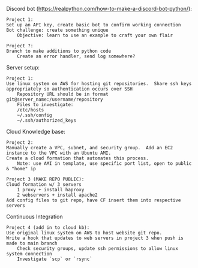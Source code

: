 Discord bot (https://realpython.com/how-to-make-a-discord-bot-python/):

    Project 1:
    Set up an API key, create basic bot to confirm working connection
    Bot challenge: create something unique
        Objective: learn to use an example to craft your own flair

    Project ?:
    Branch to make additions to python code
        Create an error handler, send log somewhere?

Server setup:

    Project 1:
    Use linux system on AWS for hosting git repositories.  Share ssh keys appropriately so authentication occurs over SSH
        Repository URL should be in format git@server_name:/username/repository
        Files to investigate:
        /etc/hosts
        ~/.ssh/config
        ~/.ssh/authorized_keys

Cloud Knowledge base:

    Project 2:
    Manually create a VPC, subnet, and security group.  Add an EC2 instance to the VPC with an Ubuntu AMI.
    Create a cloud formation that automates this process.
        Note: use AMI in template, use specific port list, open to public & "home" ip

    Project 3 (MAKE REPO PUBLIC):
    Cloud formation w/ 3 servers
        1 proxy + install haproxy
        2 webservers + install apache2
    Add config files to git repo, have CF insert them into respective servers

Continuous Integration

    Project 4 (add in to cloud kb):
    Use original linux system on AWS to host website git repo.
    Write a hook that updates to web servers in project 3 when push is made to main branch
        Check security groups, update ssh permissions to allow linux system connection
        Investigate `scp` or `rsync`
